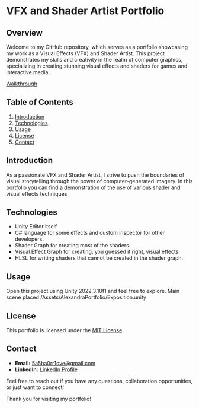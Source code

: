 # VFX and Shader Artist Portfolio

## Overview

Welcome to my GitHub repository, which serves as a portfolio showcasing my work as a Visual Effects (VFX) and Shader Artist. This project demonstrates my skills and creativity in the realm of computer graphics, specializing in creating stunning visual effects and shaders for games and interactive media.

[Walkthrough](https://youtu.be/Vjux-ZXiPVo)

## Table of Contents

1. [Introduction](#introduction)
2. [Technologies](#technologies)
3. [Usage](#usage)
4. [License](#license)
5. [Contact](#contact)

## Introduction

As a passionate VFX and Shader Artist, I strive to push the boundaries of visual storytelling through the power of computer-generated imagery. In this portfolio you can find a demonstration of the use of various shader and visual effects techniques.

## Technologies

- Unity Editor itself
- C# language for some effects and custom inspector for other developers.
- Shader Graph for creating most of the shaders.
- Visual Effect Graph for creating, you guessed it right, visual effects
- HLSL for writing shaders that cannot be created in the shader graph.

## Usage

Open this project using Unity 2022.3.10f1 and feel free to explore. Main scene placed /Assets/AlexandraPortfolio/Exposition.unity 

## License

This portfolio is licensed under the [MIT License](LICENSE).

## Contact

- **Email:** [5a5ha0rr1ove@gmail.com](mailto:5a5ha0rr1ove@gmail.com)
- **LinkedIn:** [LinkedIn Profile](https://www.linkedin.com/in/sasha-orlova-abb960273/)

Feel free to reach out if you have any questions, collaboration opportunities, or just want to connect!

Thank you for visiting my portfolio!
